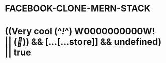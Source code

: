 # FACEBOOK-CLONE-MERN-STACK
# ((Very cool (^_!_^) W0000000000W! || (_🎱_)) && [...[...store]] && undefined) || true

